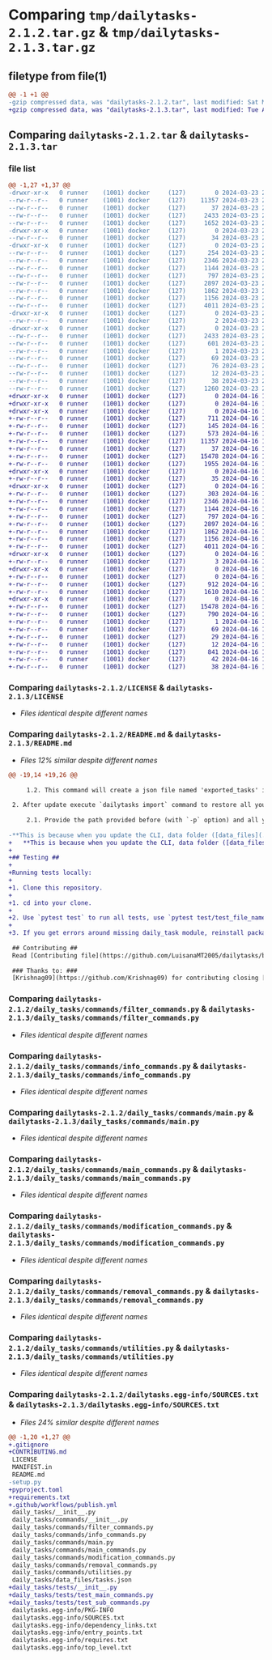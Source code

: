 # Comparing `tmp/dailytasks-2.1.2.tar.gz` & `tmp/dailytasks-2.1.3.tar.gz`

## filetype from file(1)

```diff
@@ -1 +1 @@
-gzip compressed data, was "dailytasks-2.1.2.tar", last modified: Sat Mar 23 23:22:51 2024, max compression
+gzip compressed data, was "dailytasks-2.1.3.tar", last modified: Tue Apr 16 17:53:50 2024, max compression
```

## Comparing `dailytasks-2.1.2.tar` & `dailytasks-2.1.3.tar`

### file list

```diff
@@ -1,27 +1,37 @@
-drwxr-xr-x   0 runner    (1001) docker     (127)        0 2024-03-23 23:22:51.533082 dailytasks-2.1.2/
--rw-r--r--   0 runner    (1001) docker     (127)    11357 2024-03-23 23:22:47.000000 dailytasks-2.1.2/LICENSE
--rw-r--r--   0 runner    (1001) docker     (127)       37 2024-03-23 23:22:47.000000 dailytasks-2.1.2/MANIFEST.in
--rw-r--r--   0 runner    (1001) docker     (127)     2433 2024-03-23 23:22:51.533082 dailytasks-2.1.2/PKG-INFO
--rw-r--r--   0 runner    (1001) docker     (127)     1652 2024-03-23 23:22:47.000000 dailytasks-2.1.2/README.md
-drwxr-xr-x   0 runner    (1001) docker     (127)        0 2024-03-23 23:22:51.529082 dailytasks-2.1.2/daily_tasks/
--rw-r--r--   0 runner    (1001) docker     (127)       34 2024-03-23 23:22:47.000000 dailytasks-2.1.2/daily_tasks/__init__.py
-drwxr-xr-x   0 runner    (1001) docker     (127)        0 2024-03-23 23:22:51.533082 dailytasks-2.1.2/daily_tasks/commands/
--rw-r--r--   0 runner    (1001) docker     (127)      254 2024-03-23 23:22:47.000000 dailytasks-2.1.2/daily_tasks/commands/__init__.py
--rw-r--r--   0 runner    (1001) docker     (127)     2346 2024-03-23 23:22:47.000000 dailytasks-2.1.2/daily_tasks/commands/filter_commands.py
--rw-r--r--   0 runner    (1001) docker     (127)     1144 2024-03-23 23:22:47.000000 dailytasks-2.1.2/daily_tasks/commands/info_commands.py
--rw-r--r--   0 runner    (1001) docker     (127)      797 2024-03-23 23:22:47.000000 dailytasks-2.1.2/daily_tasks/commands/main.py
--rw-r--r--   0 runner    (1001) docker     (127)     2897 2024-03-23 23:22:47.000000 dailytasks-2.1.2/daily_tasks/commands/main_commands.py
--rw-r--r--   0 runner    (1001) docker     (127)     1862 2024-03-23 23:22:47.000000 dailytasks-2.1.2/daily_tasks/commands/modification_commands.py
--rw-r--r--   0 runner    (1001) docker     (127)     1156 2024-03-23 23:22:47.000000 dailytasks-2.1.2/daily_tasks/commands/removal_commands.py
--rw-r--r--   0 runner    (1001) docker     (127)     4011 2024-03-23 23:22:47.000000 dailytasks-2.1.2/daily_tasks/commands/utilities.py
-drwxr-xr-x   0 runner    (1001) docker     (127)        0 2024-03-23 23:22:51.533082 dailytasks-2.1.2/daily_tasks/data_files/
--rw-r--r--   0 runner    (1001) docker     (127)        2 2024-03-23 23:22:47.000000 dailytasks-2.1.2/daily_tasks/data_files/tasks.json
-drwxr-xr-x   0 runner    (1001) docker     (127)        0 2024-03-23 23:22:51.533082 dailytasks-2.1.2/dailytasks.egg-info/
--rw-r--r--   0 runner    (1001) docker     (127)     2433 2024-03-23 23:22:51.000000 dailytasks-2.1.2/dailytasks.egg-info/PKG-INFO
--rw-r--r--   0 runner    (1001) docker     (127)      601 2024-03-23 23:22:51.000000 dailytasks-2.1.2/dailytasks.egg-info/SOURCES.txt
--rw-r--r--   0 runner    (1001) docker     (127)        1 2024-03-23 23:22:51.000000 dailytasks-2.1.2/dailytasks.egg-info/dependency_links.txt
--rw-r--r--   0 runner    (1001) docker     (127)       69 2024-03-23 23:22:51.000000 dailytasks-2.1.2/dailytasks.egg-info/entry_points.txt
--rw-r--r--   0 runner    (1001) docker     (127)       76 2024-03-23 23:22:51.000000 dailytasks-2.1.2/dailytasks.egg-info/requires.txt
--rw-r--r--   0 runner    (1001) docker     (127)       12 2024-03-23 23:22:51.000000 dailytasks-2.1.2/dailytasks.egg-info/top_level.txt
--rw-r--r--   0 runner    (1001) docker     (127)       38 2024-03-23 23:22:51.533082 dailytasks-2.1.2/setup.cfg
--rw-r--r--   0 runner    (1001) docker     (127)     1260 2024-03-23 23:22:47.000000 dailytasks-2.1.2/setup.py
+drwxr-xr-x   0 runner    (1001) docker     (127)        0 2024-04-16 17:53:50.183582 dailytasks-2.1.3/
+drwxr-xr-x   0 runner    (1001) docker     (127)        0 2024-04-16 17:53:50.175582 dailytasks-2.1.3/.github/
+drwxr-xr-x   0 runner    (1001) docker     (127)        0 2024-04-16 17:53:50.179582 dailytasks-2.1.3/.github/workflows/
+-rw-r--r--   0 runner    (1001) docker     (127)      711 2024-04-16 17:53:46.000000 dailytasks-2.1.3/.github/workflows/publish.yml
+-rw-r--r--   0 runner    (1001) docker     (127)      145 2024-04-16 17:53:46.000000 dailytasks-2.1.3/.gitignore
+-rw-r--r--   0 runner    (1001) docker     (127)      573 2024-04-16 17:53:46.000000 dailytasks-2.1.3/CONTRIBUTING.md
+-rw-r--r--   0 runner    (1001) docker     (127)    11357 2024-04-16 17:53:46.000000 dailytasks-2.1.3/LICENSE
+-rw-r--r--   0 runner    (1001) docker     (127)       37 2024-04-16 17:53:46.000000 dailytasks-2.1.3/MANIFEST.in
+-rw-r--r--   0 runner    (1001) docker     (127)    15478 2024-04-16 17:53:50.183582 dailytasks-2.1.3/PKG-INFO
+-rw-r--r--   0 runner    (1001) docker     (127)     1955 2024-04-16 17:53:46.000000 dailytasks-2.1.3/README.md
+drwxr-xr-x   0 runner    (1001) docker     (127)        0 2024-04-16 17:53:50.179582 dailytasks-2.1.3/daily_tasks/
+-rw-r--r--   0 runner    (1001) docker     (127)       35 2024-04-16 17:53:46.000000 dailytasks-2.1.3/daily_tasks/__init__.py
+drwxr-xr-x   0 runner    (1001) docker     (127)        0 2024-04-16 17:53:50.179582 dailytasks-2.1.3/daily_tasks/commands/
+-rw-r--r--   0 runner    (1001) docker     (127)      303 2024-04-16 17:53:46.000000 dailytasks-2.1.3/daily_tasks/commands/__init__.py
+-rw-r--r--   0 runner    (1001) docker     (127)     2346 2024-04-16 17:53:46.000000 dailytasks-2.1.3/daily_tasks/commands/filter_commands.py
+-rw-r--r--   0 runner    (1001) docker     (127)     1144 2024-04-16 17:53:46.000000 dailytasks-2.1.3/daily_tasks/commands/info_commands.py
+-rw-r--r--   0 runner    (1001) docker     (127)      797 2024-04-16 17:53:46.000000 dailytasks-2.1.3/daily_tasks/commands/main.py
+-rw-r--r--   0 runner    (1001) docker     (127)     2897 2024-04-16 17:53:46.000000 dailytasks-2.1.3/daily_tasks/commands/main_commands.py
+-rw-r--r--   0 runner    (1001) docker     (127)     1862 2024-04-16 17:53:46.000000 dailytasks-2.1.3/daily_tasks/commands/modification_commands.py
+-rw-r--r--   0 runner    (1001) docker     (127)     1156 2024-04-16 17:53:46.000000 dailytasks-2.1.3/daily_tasks/commands/removal_commands.py
+-rw-r--r--   0 runner    (1001) docker     (127)     4011 2024-04-16 17:53:46.000000 dailytasks-2.1.3/daily_tasks/commands/utilities.py
+drwxr-xr-x   0 runner    (1001) docker     (127)        0 2024-04-16 17:53:50.179582 dailytasks-2.1.3/daily_tasks/data_files/
+-rw-r--r--   0 runner    (1001) docker     (127)        3 2024-04-16 17:53:46.000000 dailytasks-2.1.3/daily_tasks/data_files/tasks.json
+drwxr-xr-x   0 runner    (1001) docker     (127)        0 2024-04-16 17:53:50.179582 dailytasks-2.1.3/daily_tasks/tests/
+-rw-r--r--   0 runner    (1001) docker     (127)        0 2024-04-16 17:53:46.000000 dailytasks-2.1.3/daily_tasks/tests/__init__.py
+-rw-r--r--   0 runner    (1001) docker     (127)      912 2024-04-16 17:53:46.000000 dailytasks-2.1.3/daily_tasks/tests/test_main_commands.py
+-rw-r--r--   0 runner    (1001) docker     (127)     1610 2024-04-16 17:53:46.000000 dailytasks-2.1.3/daily_tasks/tests/test_sub_commands.py
+drwxr-xr-x   0 runner    (1001) docker     (127)        0 2024-04-16 17:53:50.183582 dailytasks-2.1.3/dailytasks.egg-info/
+-rw-r--r--   0 runner    (1001) docker     (127)    15478 2024-04-16 17:53:50.000000 dailytasks-2.1.3/dailytasks.egg-info/PKG-INFO
+-rw-r--r--   0 runner    (1001) docker     (127)      790 2024-04-16 17:53:50.000000 dailytasks-2.1.3/dailytasks.egg-info/SOURCES.txt
+-rw-r--r--   0 runner    (1001) docker     (127)        1 2024-04-16 17:53:50.000000 dailytasks-2.1.3/dailytasks.egg-info/dependency_links.txt
+-rw-r--r--   0 runner    (1001) docker     (127)       69 2024-04-16 17:53:50.000000 dailytasks-2.1.3/dailytasks.egg-info/entry_points.txt
+-rw-r--r--   0 runner    (1001) docker     (127)       29 2024-04-16 17:53:50.000000 dailytasks-2.1.3/dailytasks.egg-info/requires.txt
+-rw-r--r--   0 runner    (1001) docker     (127)       12 2024-04-16 17:53:50.000000 dailytasks-2.1.3/dailytasks.egg-info/top_level.txt
+-rw-r--r--   0 runner    (1001) docker     (127)      841 2024-04-16 17:53:46.000000 dailytasks-2.1.3/pyproject.toml
+-rw-r--r--   0 runner    (1001) docker     (127)       42 2024-04-16 17:53:46.000000 dailytasks-2.1.3/requirements.txt
+-rw-r--r--   0 runner    (1001) docker     (127)       38 2024-04-16 17:53:50.183582 dailytasks-2.1.3/setup.cfg
```

### Comparing `dailytasks-2.1.2/LICENSE` & `dailytasks-2.1.3/LICENSE`

 * *Files identical despite different names*

### Comparing `dailytasks-2.1.2/README.md` & `dailytasks-2.1.3/README.md`

 * *Files 12% similar despite different names*

```diff
@@ -19,14 +19,26 @@
 
     1.2. This command will create a json file named 'exported_tasks' in the path provided path.
 
 2. After update execute `dailytasks import` command to restore all your data.
 
     2.1. Provide the path provided before (with `-p` option) and all your data will be restore.
 
-**This is because when you update the CLI, data folder ([data_files](./daily_tasks/data_files/)) is overwritten and all your data deleted.**
+   **This is because when you update the CLI, data folder ([data_files](./daily_tasks/data_files/)) is overwritten and all your data deleted.**
+   
+## Testing ##
+
+Running tests locally:
+
+1. Clone this repository.
+
+1. cd into your clone.
+
+2. Use `pytest test` to run all tests, use `pytest test/test_file_name` to run individual tests.
+   
+3. If you get errors around missing daily_task module, reinstall package using `pip install dailytasks`.
 
 ## Contributing ##
 Read [Contributing file](https://github.com/LuisanaMT2005/dailytasks/blob/main/CONTRIBUTING.md) and make whatever question in Discussions.
 
 ### Thanks to: ###
 [Krishnag09](https://github.com/Krishnag09) for contributing closing [#2](https://github.com/LuisanaMTDev/dailytasks/issues/2) and [#8](https://github.com/LuisanaMTDev/dailytasks/issues/8) issues.
```

### Comparing `dailytasks-2.1.2/daily_tasks/commands/filter_commands.py` & `dailytasks-2.1.3/daily_tasks/commands/filter_commands.py`

 * *Files identical despite different names*

### Comparing `dailytasks-2.1.2/daily_tasks/commands/info_commands.py` & `dailytasks-2.1.3/daily_tasks/commands/info_commands.py`

 * *Files identical despite different names*

### Comparing `dailytasks-2.1.2/daily_tasks/commands/main.py` & `dailytasks-2.1.3/daily_tasks/commands/main.py`

 * *Files identical despite different names*

### Comparing `dailytasks-2.1.2/daily_tasks/commands/main_commands.py` & `dailytasks-2.1.3/daily_tasks/commands/main_commands.py`

 * *Files identical despite different names*

### Comparing `dailytasks-2.1.2/daily_tasks/commands/modification_commands.py` & `dailytasks-2.1.3/daily_tasks/commands/modification_commands.py`

 * *Files identical despite different names*

### Comparing `dailytasks-2.1.2/daily_tasks/commands/removal_commands.py` & `dailytasks-2.1.3/daily_tasks/commands/removal_commands.py`

 * *Files identical despite different names*

### Comparing `dailytasks-2.1.2/daily_tasks/commands/utilities.py` & `dailytasks-2.1.3/daily_tasks/commands/utilities.py`

 * *Files identical despite different names*

### Comparing `dailytasks-2.1.2/dailytasks.egg-info/SOURCES.txt` & `dailytasks-2.1.3/dailytasks.egg-info/SOURCES.txt`

 * *Files 24% similar despite different names*

```diff
@@ -1,20 +1,27 @@
+.gitignore
+CONTRIBUTING.md
 LICENSE
 MANIFEST.in
 README.md
-setup.py
+pyproject.toml
+requirements.txt
+.github/workflows/publish.yml
 daily_tasks/__init__.py
 daily_tasks/commands/__init__.py
 daily_tasks/commands/filter_commands.py
 daily_tasks/commands/info_commands.py
 daily_tasks/commands/main.py
 daily_tasks/commands/main_commands.py
 daily_tasks/commands/modification_commands.py
 daily_tasks/commands/removal_commands.py
 daily_tasks/commands/utilities.py
 daily_tasks/data_files/tasks.json
+daily_tasks/tests/__init__.py
+daily_tasks/tests/test_main_commands.py
+daily_tasks/tests/test_sub_commands.py
 dailytasks.egg-info/PKG-INFO
 dailytasks.egg-info/SOURCES.txt
 dailytasks.egg-info/dependency_links.txt
 dailytasks.egg-info/entry_points.txt
 dailytasks.egg-info/requires.txt
 dailytasks.egg-info/top_level.txt
```


